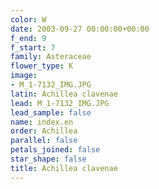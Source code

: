 ```yaml
---
color: W
date: 2003-09-27 00:00:00+00:00
f_end: 9
f_start: 7
family: Asteraceae
flower_type: K
image:
- M_1-7132_IMG.JPG
latin: Achillea clavenae
lead: M_1-7132_IMG.JPG
lead_sample: false
name: index.en
order: Achillea
parallel: false
petals_joined: false
star_shape: false
title: Achillea clavenae
---
```

